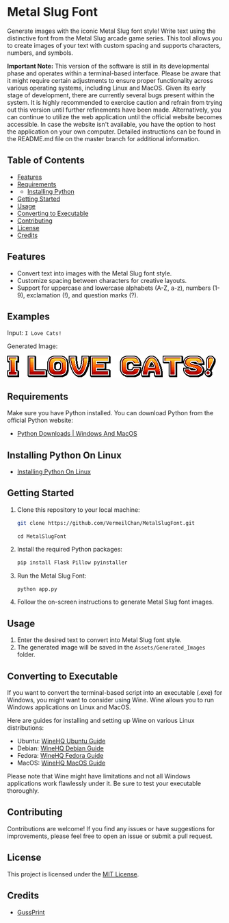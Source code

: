 # Metal Slug Font

Generate images with the iconic Metal Slug font style! Write text using the distinctive font from the Metal Slug arcade game series. This tool allows you to create images of your text with custom spacing and supports characters, numbers, and symbols.

**Important Note:** This version of the software is still in its developmental phase and operates within a terminal-based interface. Please be aware that it might require certain adjustments to ensure proper functionality across various operating systems, including Linux and MacOS. Given its early stage of development, there are currently several bugs present within the system. It is highly recommended to exercise caution and refrain from trying out this version until further refinements have been made. Alternatively, you can continue to utilize the web application until the official website becomes accessible. In case the website isn't available, you have the option to host the application on your own computer. Detailed instructions can be found in the README.md file on the master branch for additional information.

## Table of Contents
- [Features](#features)
- [Requirements](#requirements)
- - [Installing Python](#installing-python)
- [Getting Started](#getting-started)
- [Usage](#usage)
- [Converting to Executable](#converting-to-executable)
- [Contributing](#contributing)
- [License](#license)
- [Credits](#credits)

## Features

- Convert text into images with the Metal Slug font style.
- Customize spacing between characters for creative layouts.
- Support for uppercase and lowercase alphabets (A-Z, a-z), numbers (1-9), exclamation (!), and question marks (?).

## Examples

Input: `I Love Cats!`

Generated Image:

![Metal Slug Font Image](image/Example.png)

## Requirements

Make sure you have Python installed. You can download Python from the official Python website:

- [Python Downloads | Windows And MacOS](https://www.python.org/downloads/)

## Installing Python On Linux

- [Installing Python On Linux](https://docs.python-guide.org/starting/install3/linux/)

## Getting Started

1. Clone this repository to your local machine:

   ```bash
   git clone https://github.com/VermeilChan/MetalSlugFont.git
   ```
   ```
   cd MetalSlugFont
   ```

2. Install the required Python packages:

   ```bash
   pip install Flask Pillow pyinstaller
   ```

3. Run the Metal Slug Font:

   ```bash
   python app.py
   ```

4. Follow the on-screen instructions to generate Metal Slug font images.

## Usage

1. Enter the desired text to convert into Metal Slug font style.
2. The generated image will be saved in the `Assets/Generated_Images` folder.

## Converting to Executable

If you want to convert the terminal-based script into an executable (.exe) for Windows, you might want to consider using Wine. Wine allows you to run Windows applications on Linux and MacOS.

Here are guides for installing and setting up Wine on various Linux distributions:

- Ubuntu: [WineHQ Ubuntu Guide](https://wiki.winehq.org/Ubuntu)
- Debian: [WineHQ Debian Guide](https://wiki.winehq.org/Debian)
- Fedora: [WineHQ Fedora Guide](https://wiki.winehq.org/Fedora)
- MacOS: [WineHQ MacOS Guide](https://wiki.winehq.org/MacOS)

Please note that Wine might have limitations and not all Windows applications work flawlessly under it. Be sure to test your executable thoroughly.

## Contributing

Contributions are welcome! If you find any issues or have suggestions for improvements, please feel free to open an issue or submit a pull request.

## License

This project is licensed under the [MIT License](LICENSE).

## Credits

- [GussPrint](https://www.spriters-resource.com/submitter/Gussprint/)
